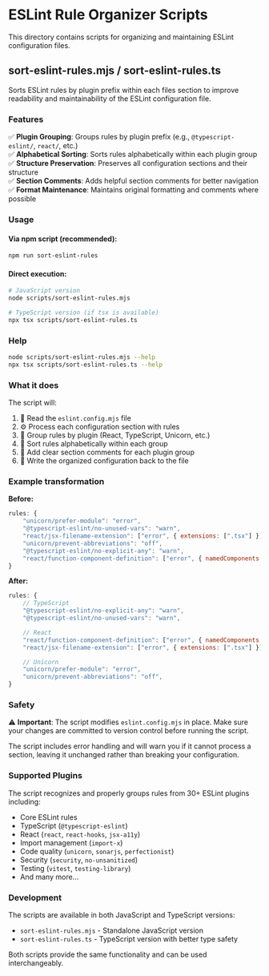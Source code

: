 # ESLint Rule Organizer Scripts

This directory contains scripts for organizing and maintaining ESLint configuration files.

## sort-eslint-rules.mjs / sort-eslint-rules.ts

Sorts ESLint rules by plugin prefix within each files section to improve readability and maintainability of the ESLint configuration file.

### Features

✅ **Plugin Grouping**: Groups rules by plugin prefix (e.g., `@typescript-eslint/`, `react/`, etc.)  
✅ **Alphabetical Sorting**: Sorts rules alphabetically within each plugin group  
✅ **Structure Preservation**: Preserves all configuration sections and their structure  
✅ **Section Comments**: Adds helpful section comments for better navigation  
✅ **Format Maintenance**: Maintains original formatting and comments where possible  

### Usage

#### Via npm script (recommended):
```bash
npm run sort-eslint-rules
```

#### Direct execution:
```bash
# JavaScript version
node scripts/sort-eslint-rules.mjs

# TypeScript version (if tsx is available)
npx tsx scripts/sort-eslint-rules.ts
```

### Help
```bash
node scripts/sort-eslint-rules.mjs --help
npx tsx scripts/sort-eslint-rules.ts --help
```

### What it does

The script will:

1. 📖 Read the `eslint.config.mjs` file
2. ⚙️ Process each configuration section with rules
3. 📝 Group rules by plugin (React, TypeScript, Unicorn, etc.)
4. 🔄 Sort rules alphabetically within each group
5. 💬 Add clear section comments for each plugin group
6. 💾 Write the organized configuration back to the file

### Example transformation

**Before:**
```javascript
rules: {
    "unicorn/prefer-module": "error",
    "@typescript-eslint/no-unused-vars": "warn", 
    "react/jsx-filename-extension": ["error", { extensions: [".tsx"] }],
    "unicorn/prevent-abbreviations": "off",
    "@typescript-eslint/no-explicit-any": "warn",
    "react/function-component-definition": ["error", { namedComponents: "arrow-function" }],
}
```

**After:**
```javascript
rules: {
    // TypeScript
    "@typescript-eslint/no-explicit-any": "warn",
    "@typescript-eslint/no-unused-vars": "warn",

    // React  
    "react/function-component-definition": ["error", { namedComponents: "arrow-function" }],
    "react/jsx-filename-extension": ["error", { extensions: [".tsx"] }],

    // Unicorn
    "unicorn/prefer-module": "error", 
    "unicorn/prevent-abbreviations": "off",
}
```

### Safety

⚠️ **Important**: The script modifies `eslint.config.mjs` in place. Make sure your changes are committed to version control before running the script.

The script includes error handling and will warn you if it cannot process a section, leaving it unchanged rather than breaking your configuration.

### Supported Plugins

The script recognizes and properly groups rules from 30+ ESLint plugins including:

- Core ESLint rules
- TypeScript (`@typescript-eslint`)
- React (`react`, `react-hooks`, `jsx-a11y`)
- Import management (`import-x`)
- Code quality (`unicorn`, `sonarjs`, `perfectionist`)
- Security (`security`, `no-unsanitized`)
- Testing (`vitest`, `testing-library`)
- And many more...

### Development

The scripts are available in both JavaScript and TypeScript versions:
- `sort-eslint-rules.mjs` - Standalone JavaScript version
- `sort-eslint-rules.ts` - TypeScript version with better type safety

Both scripts provide the same functionality and can be used interchangeably.
